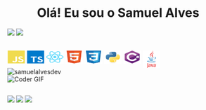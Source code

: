  <h1 align='center'> Olá! Eu sou o Samuel Alves</h1>


<img width="55%" src="https://github-readme-stats.vercel.app/api?username=SamuelAlvesDev&show_icons=true&theme=transparent"> <img width="42%" src="https://github-readme-stats.vercel.app/api/top-langs/?username=SamuelAlvesDev&layout=compact&show_icons=true&theme=transparent">

<div style="display: inline_block"><br>
  <img align="top" alt="Souza-Js" height="30" width="40" src="https://raw.githubusercontent.com/devicons/devicon/master/icons/javascript/javascript-plain.svg">
  <img align="top" alt="Souza-Ts" height="30" width="40" src="https://raw.githubusercontent.com/devicons/devicon/master/icons/typescript/typescript-plain.svg">
  <img align="top" alt="Souza-React" height="30" width="40" src="https://raw.githubusercontent.com/devicons/devicon/master/icons/react/react-original.svg">
  <img align="top" alt="Souza-HTML" height="30" width="40" src="https://raw.githubusercontent.com/devicons/devicon/master/icons/html5/html5-original.svg">
  <img align="top" alt="Souza-CSS" height="30" width="40" src="https://raw.githubusercontent.com/devicons/devicon/master/icons/css3/css3-original.svg">
  <img align="tope" alt="Souza-Python" height="30" width="40" src="https://raw.githubusercontent.com/devicons/devicon/master/icons/python/python-original.svg">
  <img align="top" alt="Souza-Csharp" height="30" width="40" src="https://raw.githubusercontent.com/devicons/devicon/master/icons/csharp/csharp-original.svg">
  <img align="top" alt="Souza-Java" heigh="30" width="40" src="https://raw.githubusercontent.com/devicons/devicon/master/icons/java/java-original-wordmark.svg"> <img heigh="400" width="500" align="left" src="https://github-readme-streak-stats.herokuapp.com/?user=samuelalvesdev&theme=transparent" alt="samuelalvesdev" />
 <br> <img alt="Coder GIF" height=200 width=300 src="https://cdn.dribbble.com/users/730703/screenshots/6581243/avento.gif"> 

           
          
</div> 

##

<div>
  
 
  <a href="https://instagram.com/_smueelx" target="_blank"><img src="https://img.shields.io/badge/-Instagram-%23E4405F?style=for-the-badge&logo=instagram&logoColor=white" target="_blank"></a>
  <a href = "mailto:samuel.alvessouza@ufrpe.br"><img src="https://img.shields.io/badge/-Gmail-%23333?style=for-the-badge&logo=gmail&logoColor=red" target="_blank"></a>
  <a href="https://www.linkedin.com/in/samuel-alves-96813620b" target="_blank"><img src="https://img.shields.io/badge/-LinkedIn-%230077B5?style=for-the-badge&logo=linkedin&logoColor=white" target="_blank"></a> 

</div> 





